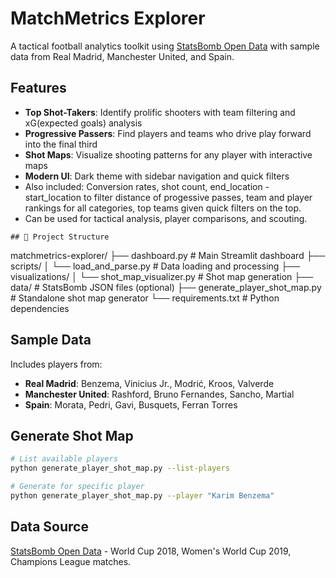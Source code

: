 # MatchMetrics Explorer

A tactical football analytics toolkit using [StatsBomb Open Data](https://github.com/statsbomb/open-data) with sample data from Real Madrid, Manchester United, and Spain.

## Features

- **Top Shot-Takers**: Identify prolific shooters with team filtering and xG(expected goals) analysis
- **Progressive Passers**: Find players and teams who drive play forward into the final third
- **Shot Maps**: Visualize shooting patterns for any player with interactive maps
- **Modern UI**: Dark theme with sidebar navigation and quick filters
- Also included: Conversion rates, shot count, end_location - start_location to filter distance of progessive passes, team and player rankings for all categories, top teams given quick filters on the top. 
- Can be used for tactical analysis, player comparisons, and scouting. 
```
## 📁 Project Structure

```
matchmetrics-explorer/
├── dashboard.py              # Main Streamlit dashboard
├── scripts/
│   └── load_and_parse.py    # Data loading and processing
├── visualizations/
│   └── shot_map_visualizer.py # Shot map generation
├── data/                    # StatsBomb JSON files (optional)
├── generate_player_shot_map.py # Standalone shot map generator
└── requirements.txt         # Python dependencies

## Sample Data

Includes players from:
- **Real Madrid**: Benzema, Vinicius Jr., Modrić, Kroos, Valverde
- **Manchester United**: Rashford, Bruno Fernandes, Sancho, Martial
- **Spain**: Morata, Pedri, Gavi, Busquets, Ferran Torres

## Generate Shot Map

```bash
# List available players
python generate_player_shot_map.py --list-players

# Generate for specific player
python generate_player_shot_map.py --player "Karim Benzema"
```

## Data Source

[StatsBomb Open Data](https://github.com/statsbomb/open-data) - World Cup 2018, Women's World Cup 2019, Champions League matches. 